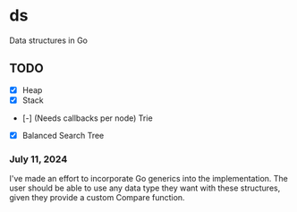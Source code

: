 # ds
Data structures in Go

## TODO

- [x] Heap
- [x] Stack
- [-] (Needs callbacks per node) Trie
- [x] Balanced Search Tree

### July 11, 2024

I've made an effort to incorporate Go generics into the implementation.
The user should be able to use any data type they want with these structures, given they provide a custom Compare function.
